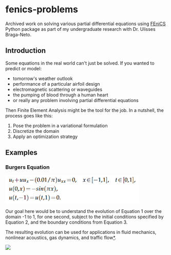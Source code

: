 # fenics-problems
Archived work on solving various partial differential equations using [FEniCS](https://fenicsproject.org/) Python package as part of my undergraduate research with Dr. Ulisses Braga-Neto.

## Introduction
Some equations in the real world can't just be solved. If you wanted to predict or model:
+ tomorrow's weather outlook
+ performance of a particular airfoil design
+ electromagnetic scattering or waveguides
+ the pumping of blood through a human heart
+ or really any problem involving partial differential equations

Then Finite Element Analysis might be the tool for the job. In a nutshell, the process goes like this:
1. Pose the problem in a variational formulation
2. Discretize the domain
3. Apply an optimization strategy

## Examples
### Burgers Equation

![](https://github.com/zjwilliams20/fenics-problems/blob/main/media/burgers.png)

Our goal here would be to understand the evolution of Equation 1 over the domain -1 to 1, for one second, subject to the initial conditions specified by Equation 2, and the boundary conditions from Equation 3.

The resulting evolution can be used for applications in fluid mechanics, nonlinear acoustics, gas dynamics, and traffic flow[*](https://en.wikipedia.org/wiki/Burgers%27_equation).

[![](https://img.youtube.com/vi/oma4NlOp4C4/0.jpg)](https://www.youtube.com/watch?v=oma4NlOp4C4)
